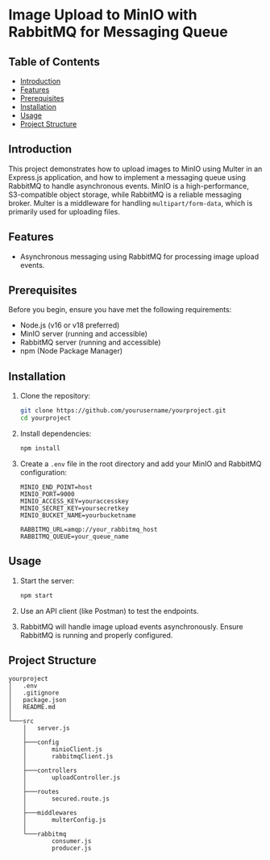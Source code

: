 # Image Upload to MinIO with RabbitMQ for Messaging Queue

## Table of Contents
- [Introduction](#introduction)
- [Features](#features)
- [Prerequisites](#prerequisites)
- [Installation](#installation)
- [Usage](#usage)
- [Project Structure](#project-structure)

## Introduction
This project demonstrates how to upload images to MinIO using Multer in an Express.js application, and how to implement a messaging queue using RabbitMQ to handle asynchronous events. MinIO is a high-performance, S3-compatible object storage, while RabbitMQ is a reliable messaging broker. Multer is a middleware for handling `multipart/form-data`, which is primarily used for uploading files.

## Features
- Asynchronous messaging using RabbitMQ for processing image upload events.

## Prerequisites
Before you begin, ensure you have met the following requirements:
- Node.js (v16 or v18 preferred)
- MinIO server (running and accessible)
- RabbitMQ server (running and accessible)
- npm (Node Package Manager)

## Installation
1. Clone the repository:
    ```sh
    git clone https://github.com/yourusername/yourproject.git
    cd yourproject
    ```

2. Install dependencies:
    ```sh
    npm install
    ```

3. Create a `.env` file in the root directory and add your MinIO and RabbitMQ configuration:
    ```env
    MINIO_END_POINT=host
    MINIO_PORT=9000
    MINIO_ACCESS_KEY=youraccesskey
    MINIO_SECRET_KEY=yoursecretkey
    MINIO_BUCKET_NAME=yourbucketname

    RABBITMQ_URL=amqp://your_rabbitmq_host
    RABBITMQ_QUEUE=your_queue_name
    ```

## Usage
1. Start the server:
    ```sh
    npm start
    ```

2. Use an API client (like Postman) to test the endpoints.

3. RabbitMQ will handle image upload events asynchronously. Ensure RabbitMQ is running and properly configured.

## Project Structure
```plaintext
yourproject
│   .env
│   .gitignore
│   package.json
│   README.md
│
└───src
    │   server.js
    │
    ├───config
    │       minioClient.js
    │       rabbitmqClient.js
    │
    ├───controllers
    │       uploadController.js      
    │
    ├───routes
    │       secured.route.js
    │
    ├───middlewares
    │       multerConfig.js
    │
    └───rabbitmq
            consumer.js
            producer.js